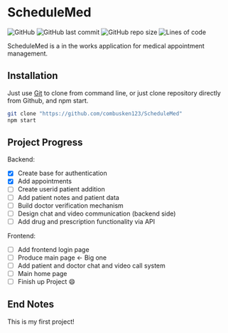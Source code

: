 # ScheduleMed
![GitHub](https://img.shields.io/github/license/combusken123/ScheduleMed)
![GitHub last commit](https://img.shields.io/github/last-commit/combusken123/ScheduleMed)
![GitHub repo size](https://img.shields.io/github/repo-size/combusken123/ScheduleMed)
![Lines of code](https://img.shields.io/tokei/lines/github/combusken123/ScheduleMed)

ScheduleMed is a in the works application for medical appointment management.

## Installation

Just use [Git](https://git-scm.com/) to clone from command line, or just clone repository directly from Github, and npm start.
```bash
git clone "https://github.com/combusken123/ScheduleMed"
npm start
```

## Project Progress

Backend:

 - [X] Create base for authentication
 - [X] Add appointments
 - [ ] Create userid patient addition
 - [ ] Add patient notes and patient data
 - [ ] Build doctor verification mechanism
 - [ ] Design chat and video communication (backend side)
 - [ ] Add drug and prescription functionality via API

Frontend:

 - [ ] Add frontend login page
 - [ ] Produce main page <- Big one
 - [ ] Add patient and doctor chat and video call system
 - [ ] Main home page
 - [ ] Finish up Project 😄

## End Notes

This is my first project!
